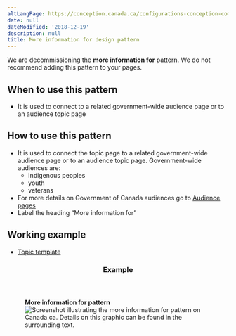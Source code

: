 ```yaml
---
altLangPage: https://conception.canada.ca/configurations-conception-communes/autres-renseignements.html
date: null
dateModified: '2018-12-19'
description: null
title: More information for design pattern
---
```


<section class="alert alert-info">
  <p>We are decommissioning the <b>more information for</b> pattern. We do not recommend adding this pattern to your pages.</p>
</section>

<div>
 
 <section>
  <section>
   <h2>
    When to use this pattern
   </h2>
   <ul>
    <li>
     It is used to connect to a related government-wide audience page or to an audience topic page
    </li>
   </ul>
  </section>
  <section>
   <h2>
    How to use this pattern
   </h2>
   <ul>
    <li>
     It is used to connect the topic page to a related government-wide audience page or to an audience topic page. Government-wide audiences are:
     <ul>
      <li>
       Indigenous peoples
      </li>
      <li>
       youth
      </li>
      <li>
       veterans
      </li>
     </ul>
    </li>
    <li>
     For more details on Government of Canada audiences go to
     <a href="../mandatory-templates/audience-pages.html">
      Audience pages
     </a>
    </li>
    <li>
     Label the heading “More information for”
    </li>
   </ul>
  </section>
  <section>
   <h2>
    Working example
   </h2>
   <ul>
    <li>
     <a href="https://wet-boew.github.io/GCWeb/templates/topic/topic-en.html">
      Topic template
     </a>
    </li>
   </ul>
  </section>
  <section class="panel panel-primary">
   <header class="panel-heading">
    <h3 class="panel-title">
     Example
    </h3>
   </header>
   <div class="panel-body">
    <figure class="mrgn-bttm-sm">
     <figcaption class="text-center">
      <b>
       More information for pattern
      </b>
     </figcaption>
     <img alt="Screenshot illustrating the more information for pattern on Canada.ca. Details on this graphic can be found in the surrounding text." class="img-responsive center-block" src="https://www.canada.ca/content/dam/tbs-sct/images/government-communications/canada-content-style-guide/more-information-for-pattern-eng.jpg"/>
    </figure>
   </div>
  </section>
 </section>
</div>




